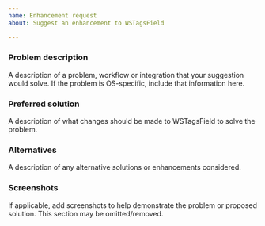 ```yaml
---
name: Enhancement request
about: Suggest an enhancement to WSTagsField

---
```


### Problem description

A description of a problem, workflow or integration that your suggestion would solve. If the problem is OS-specific, include that information here.

### Preferred solution

A description of what changes should be made to WSTagsField to solve the problem.

### Alternatives

A description of any alternative solutions or enhancements considered.

### Screenshots

If applicable, add screenshots to help demonstrate the problem or proposed solution. This section may be omitted/removed.
